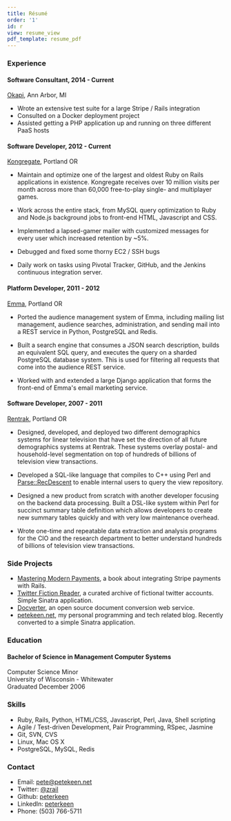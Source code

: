 ```yaml
---
title: Résumé
order: '1'
id: r
view: resume_view
pdf_template: resume_pdf
---
```


### Experience

#### Software Consultant, 2014 - Current ####

[Okapi](http://www.okapi.io), Ann Arbor, MI

* Wrote an extensive test suite for a large Stripe / Rails integration
* Consulted on a Docker deployment project
* Assisted getting a PHP application up and running on three different PaaS hosts

#### Software Developer, 2012 - Current ####

[Kongregate](http://www.kongregate.com), Portland OR

* Maintain and optimize one of the largest and oldest Ruby on Rails applications in existence. Kongregate receives over 10 million visits per month across more than 60,000 free-to-play single- and multiplayer games.

* Work across the entire stack, from MySQL query optimization to Ruby and Node.js background jobs to front-end HTML, Javascript and CSS.

* Implemented a lapsed-gamer mailer with customized messages for every user which increased retention by ~5%.

* Debugged and fixed some thorny EC2 / SSH bugs

* Daily work on tasks using Pivotal Tracker, GitHub, and the Jenkins continuous integration server.

#### Platform Developer, 2011 - 2012 ###

[Emma](http://www.myemma.com), Portland OR

* Ported the audience management system of Emma, including mailing list management, audience searches, administration, and sending mail into a REST service in Python, PostgreSQL and Redis.

* Built a search engine that consumes a JSON search description, builds an equivalent SQL query, and executes the query on a sharded PostgreSQL database system. This is used for filtering all requests that come into the audience REST service.

* Worked with and extended a large Django application that forms the front-end of Emma's email marketing service.


#### Software Developer, 2007 - 2011 ###

[Rentrak](http://www.rentrak.com), Portland OR

* Designed, developed, and deployed two different demographics systems for linear television that have set the direction of all future demographics systems at Rentrak. These systems overlay postal- and household-level segmentation on top of hundreds of billions of television view transactions.

* Developed a SQL-like language that compiles to C++ using Perl and [Parse::RecDescent](http://search.cpan.org/dist/Parse-RecDescent) to enable internal users to query the view repository.

* Designed a new product from scratch with another developer focusing on the backend data processing. Built a DSL-like system within Perl for succinct summary table definition which allows developers to create new summary tables quickly and with very low maintenance overhead.
  
* Wrote one-time and repeatable data extraction and analysis programs for the CIO and the research department to better understand hundreds of billions of television view transactions. 

### Side Projects

* [Mastering Modern Payments](https://www.petekeen.net/mastering-modern-payments), a book about integrating Stripe payments with Rails.
* [Twitter Fiction Reader](http://twitter-fiction-reader.herokuapp.com), a curated archive of fictional twitter accounts. Simple Sinatra application.
* [Docverter](http://www.docverter.com), an open source document conversion web service.
* [petekeen.net](https://www.petekeen.net), my personal programming and tech related blog. Recently converted to a simple Sinatra application.

### Education

#### Bachelor of Science in Management Computer Systems

Computer Science Minor  
University of Wisconsin - Whitewater  
Graduated December 2006  


### Skills

* Ruby, Rails, Python, HTML/CSS, Javascript, Perl, Java, Shell scripting
* Agile / Test-driven Development, Pair Programming, RSpec, Jasmine
* Git, SVN, CVS
* Linux, Mac OS X
* PostgreSQL, MySQL, Redis

### Contact

* Email: [pete@petekeen.net](mailto:pete@petekeen.net)
* Twitter: [@zrail](http://twitter.com/zrail)
* Github: [peterkeen](https://github.com/peterkeen)
* LinkedIn: [peterkeen](http://www.linkedin.com/in/peterkeen)
* Phone: (503) 766-5711

